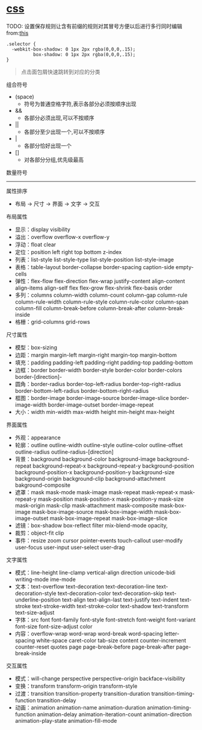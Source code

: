 # [css](https://juejin.cn/book/6850413616484040711/section/6850413616559194119)
TODO: 设置保存规则让含有前缀的规则对其冒号方便以后进行多行同时编辑
from:[this](https://codeguide.co/#css-prefixed-properties)
```
.selector {
  -webkit-box-shadow: 0 1px 2px rgba(0,0,0,.15);
          box-shadow: 0 1px 2px rgba(0,0,0,.15);
}
```

> 点击面包屑快速跳转到对应的分类

组合符号
* (space)
  * 符号为普通空格字符,表示各部分必须按顺序出现
* &&
  * 各部分必须出现,可以不按顺序
* ||
  * 各部分至少出现一个,可以不按顺序
* |
  * 各部分恰好出现一个
* []
  * 对各部分分组,优先级最高

数量符号


---
属性排序
* 布局 → 尺寸 → 界面 → 文字 → 交互

布局属性
 * 显示：display visibility
 * 溢出：overflow overflow-x overflow-y
 * 浮动：float clear
 * 定位：position left right top bottom z-index
 * 列表：list-style list-style-type list-style-position list-style-image
 * 表格：table-layout border-collapse border-spacing caption-side empty-cells
 * 弹性：flex-flow flex-direction flex-wrap justify-content align-content align-items align-self flex flex-grow flex-shrink flex-basis order
 * 多列：columns column-width column-count column-gap column-rule column-rule-width column-rule-style column-rule-color column-span column-fill column-break-before column-break-after column-break-inside
 * 格栅：grid-columns grid-rows

尺寸属性
* 模型：box-sizing
* 边距：margin margin-left margin-right margin-top margin-bottom
* 填充：padding padding-left padding-right padding-top padding-bottom
* 边框：border border-width border-style border-color border-colors border-[direction]-<param>
* 圆角：border-radius border-top-left-radius border-top-right-radius border-bottom-left-radius border-bottom-right-radius
* 框图：border-image border-image-source border-image-slice border-image-width border-image-outset border-image-repeat
* 大小：width min-width max-width height min-height max-height

界面属性
* 外观：appearance
* 轮廓：outline outline-width outline-style outline-color outline-offset outline-radius outline-radius-[direction]
* 背景：background background-color background-image background-repeat background-repeat-x background-repeat-y background-position background-position-x background-position-y background-size background-origin background-clip background-attachment bakground-composite
* 遮罩：mask mask-mode mask-image mask-repeat mask-repeat-x mask-repeat-y mask-position mask-position-x mask-position-y mask-size mask-origin mask-clip mask-attachment mask-composite mask-box-image mask-box-image-source mask-box-image-width mask-box-image-outset mask-box-image-repeat mask-box-image-slice
* 滤镜：box-shadow box-reflect filter mix-blend-mode opacity,
* 裁剪：object-fit clip
* 事件：resize zoom cursor pointer-events touch-callout user-modify user-focus user-input user-select user-drag


文字属性
* 模式：line-height line-clamp vertical-align direction unicode-bidi writing-mode ime-mode
* 文本：text-overflow text-decoration text-decoration-line text-decoration-style text-decoration-color text-decoration-skip text-underline-position text-align text-align-last text-justify text-indent text-stroke text-stroke-width text-stroke-color text-shadow text-transform text-size-adjust
* 字体：src font font-family font-style font-stretch font-weight font-variant font-size font-size-adjust color
* 内容：overflow-wrap word-wrap word-break word-spacing letter-spacing white-space caret-color tab-size content counter-increment counter-reset quotes page page-break-before page-break-after page-break-inside

交互属性
* 模式：will-change perspective perspective-origin backface-visibility
* 变换：transform transform-origin transform-style
* 过渡：transition transition-property transition-duration transition-timing-function transition-delay
* 动画：animation animation-name animation-duration animation-timing-function animation-delay animation-iteration-count animation-direction animation-play-state animation-fill-mode
